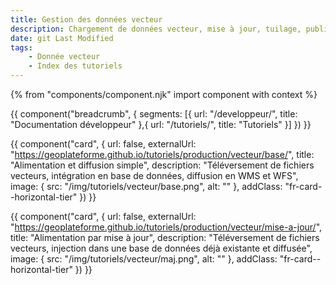 ```yaml
---
title: Gestion des données vecteur
description: Chargement de données vecteur, mise à jour, tuilage, publication en WMS, WFS et TMS
date: git Last Modified
tags:
    - Donnée vecteur
    - Index des tutoriels
---
```


{% from "components/component.njk" import component with context %}

{{ component("breadcrumb", {
    segments: [{
        url: "/developpeur/",
        title: "Documentation développeur"
    },{
        url: "/tutoriels/",
        title: "Tutoriels"
    }]
}) }}

<div>

{{ component("card", {
    url: false,
    externalUrl: "https://geoplateforme.github.io/tutoriels/production/vecteur/base/",
    title: "Alimentation et diffusion simple",
    description: "Téléversement de fichiers vecteurs, intégration en base de données, diffusion en WMS et WFS",
    image: {
        src: "/img/tutoriels/vecteur/base.png",
        alt: ""
    },
    addClass: "fr-card--horizontal-tier"
}) }}

{{ component("card", {
    url: false,
    externalUrl: "https://geoplateforme.github.io/tutoriels/production/vecteur/mise-a-jour/",
    title: "Alimentation par mise à jour",
    description: "Téléversement de fichiers vecteurs, injection dans une base de données déjà existante et diffusée",
    image: {
        src: "/img/tutoriels/vecteur/maj.png",
        alt: ""
    },
    addClass: "fr-card--horizontal-tier"
}) }}

</div>
